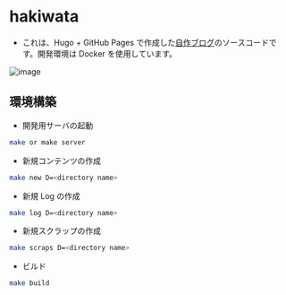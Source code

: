 # hakiwata

- これは、Hugo + GitHub Pages で作成した[自作ブログ](https://haytok.jp/)のソースコードです。開発環境は Docker を使用しています。

![image](https://user-images.githubusercontent.com/44946173/141357296-4d6d5f3f-16f5-4ac2-a2c3-d0c6673041ec.png)


## 環境構築

- 開発用サーバの起動

```bash
make or make server
```

- 新規コンテンツの作成

```bash
make new D=<directory name>
```

- 新規 Log の作成

```bash
make log D=<directory name>
```

- 新規スクラップの作成

```bash
make scraps D=<directory name>
```

- ビルド

```bash
make build
```

